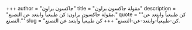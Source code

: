 +++
author = "جاكسون براون"
title = "مقولة جاكسون براون"
description = "مقولة جاكسون براون: كن طبيعياً وابتعد عن التصنع."
quote = '''كن طبيعياً وابتعد عن التصنع.''' 
slug = "كن-طبيعياً-وابتعد-عن-التصنع"
+++
كن طبيعياً وابتعد عن التصنع.
